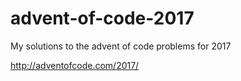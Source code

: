 # advent-of-code-2017
My solutions to the advent of code problems for 2017

http://adventofcode.com/2017/
